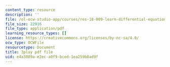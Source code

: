 ```yaml
---
content_type: resource
description: ''
file: /ol-ocw-studio-app/courses/res-18-009-learn-differential-equations-up-close-with-gilbert-strang-and-cleve-moler-fall-2015/e4a3089ae2eca0f9bced1ea259b8ad9f_WWphCZkdByA.pdf
file_size: 22916
file_type: application/pdf
learning_resource_types: []
license: https://creativecommons.org/licenses/by-nc-sa/4.0/
ocw_type: OCWFile
resourcetype: Document
title: 3play pdf file
uid: e4a3089a-e2ec-a0f9-bced-1ea259b8ad9f
---
```

